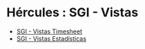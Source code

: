 # Hércules : SGI \- Vistas



* [SGI \- Vistas Timesheet](/hercules/sgi-sistema-de-gestion-de-investigacion/diseno/componentes/sgi-interface-integracion/sgi-vistas/sgi-vistas-timesheet.md "/hercules/sgi-sistema-de-gestion-de-investigacion/diseno/componentes/sgi-interface-integracion/sgi-vistas/sgi-vistas-timesheet.md")
* [SGI \- Vistas Estadísticas](/hercules/sgi-sistema-de-gestion-de-investigacion/diseno/componentes/sgi-interface-integracion/sgi-vistas/sgi-vistas-estadisticas.md "/hercules/sgi-sistema-de-gestion-de-investigacion/diseno/componentes/sgi-interface-integracion/sgi-vistas/sgi-vistas-estadisticas.md")

  


  





